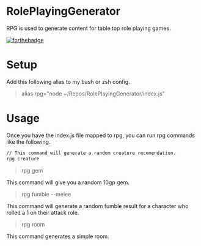 # RolePlayingGenerator
RPG is used to generate content for table top role playing games.

[![forthebadge](https://forthebadge.com/images/badges/made-with-javascript.svg)](https://forthebadge.com)

# Setup
Add this following alias to my bash or zsh config.
>alias rpg="node ~/Repos/RolePlayingGenerator/index.js"

# Usage
Once you have the index.js file mapped to rpg, you can run rpg commands like the following.

```bash
// This command will generate a random creature recomendation.
rpg creature
```
>rpg gem

This command will give you a random 10gp gem.

>rpg fumble --melee

This command will generate a random fumble result for a character who rolled a 1 on their attack role.

>rpg room

This command generates a simple room.